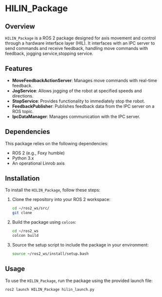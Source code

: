# HILIN_Package

## Overview

`HILIN_Package` is a ROS 2 package designed for axis movement and control through a hardware interface layer (HIL). It interfaces with an IPC server to send commands and receive feedback, handling move commands with feedback, jogging service,stopping service.

## Features

- **MoveFeedbackActionServer**: Manages move commands with real-time feedback.
- **JogService**: Allows jogging of the robot at specified speeds and directions.
- **StopService**: Provides functionality to immediately stop the robot.
- **FeedbackPublisher**: Publishes feedback data from the IPC server on a ROS topic.
- **IpcDataManager**: Manages communication with the IPC server.

## Dependencies

This package relies on the following dependencies:
- ROS 2 (e.g., Foxy humble)
- Python 3.x
- An operational Linrob axis

## Installation

To install the `HILIN_Package`, follow these steps:

1. Clone the repository into your ROS 2 workspace:

    ```bash
    cd ~/ros2_ws/src/
    git clone 
    ```

2. Build the package using `colcon`:

    ```bash
    cd ~/ros2_ws
    colcon build
    ```

3. Source the setup script to include the package in your environment:

    ```bash
    source ~/ros2_ws/install/setup.bash
    ```

## Usage

To use the `HILIN_Package`, run the package using the provided launch file:

```bash
ros2 launch HILIN_Package hilin_launch.py
```
